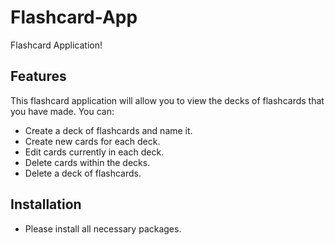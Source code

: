# Flashcard-App
Flashcard Application!

## Features
This flashcard application will allow you to view the decks of flashcards that you have made.
You can:
- Create a deck of flashcards and name it.
- Create new cards for each deck.
- Edit cards currently in each deck.
- Delete cards within the decks.
- Delete a deck of flashcards.

## Installation
- Please install all necessary packages.
